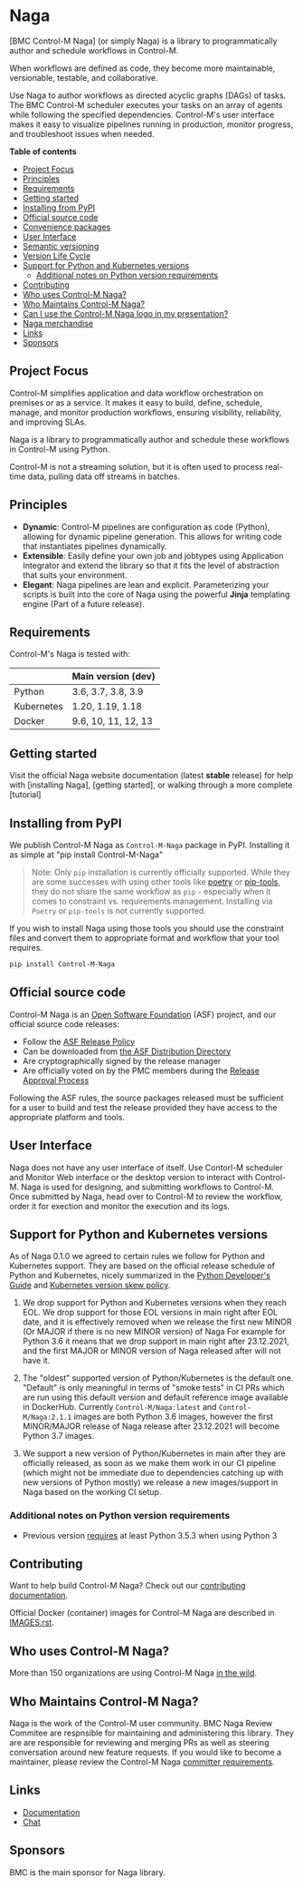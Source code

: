 <!--
 
-->
# Naga

[BMC Control-M Naga] (or simply Naga) is a library to programmatically author and schedule workflows in Control-M.

When workflows are defined as code, they become more maintainable, versionable, testable, and collaborative.

Use Naga to author workflows as directed acyclic graphs (DAGs) of tasks. The BMC Control-M scheduler executes your tasks on an array of agents while following the specified dependencies. Control-M's user interface makes it easy to visualize pipelines running in production, monitor progress, and troubleshoot issues when needed.


**Table of contents**

  - [Project Focus](#project-focus)
  - [Principles](#principles)
  - [Requirements](#requirements)
  - [Getting started](#getting-started)
  - [Installing from PyPI](#installing-from-pypi)
  - [Official source code](#official-source-code)
  - [Convenience packages](#convenience-packages)
  - [User Interface](#user-interface)
  - [Semantic versioning](#semantic-versioning)
  - [Version Life Cycle](#version-life-cycle)
  - [Support for Python and Kubernetes versions](#support-for-python-and-kubernetes-versions)
    - [Additional notes on Python version requirements](#additional-notes-on-python-version-requirements)
  - [Contributing](#contributing)
  - [Who uses Control-M Naga?](#who-uses-Control-M-Naga)
  - [Who Maintains Control-M Naga?](#who-maintains-Control-M-Naga)
  - [Can I use the Control-M Naga logo in my presentation?](#can-i-use-the-Control-M-Naga-logo-in-my-presentation)
  - [Naga merchandise](#Naga-merchandise)
  - [Links](#links)
  - [Sponsors](#sponsors)


## Project Focus

Control-M simplifies application and data workflow orchestration on premises or as a service. It makes it easy to build, define, schedule, manage, and monitor production workflows, ensuring visibility, reliability, and improving SLAs.

Naga is a library to programmatically author and schedule these workflows in Control-M using Python.

Control-M is not a streaming solution, but it is often used to process real-time data, pulling data off streams in batches.

## Principles

- **Dynamic**:  Control-M pipelines are configuration as code (Python), allowing for dynamic pipeline generation. This allows for writing code that instantiates pipelines dynamically.
- **Extensible**:  Easily define your own job and jobtypes using Application Integrator and extend the library so that it fits the level of abstraction that suits your environment.
- **Elegant**:  Naga pipelines are lean and explicit. Parameterizing your scripts is built into the core of Naga using the powerful **Jinja** templating engine (Part of a future release).

## Requirements

Control-M's Naga is tested with:

|                      | Main version (dev)        | 
| -------------------- | ------------------------- | 
| Python               | 3.6, 3.7, 3.8, 3.9        | 
| Kubernetes           | 1.20, 1.19, 1.18          | 
| Docker               | 9.6, 10, 11, 12, 13       | 


## Getting started

Visit the official Naga website documentation (latest **stable** release) for help with
[installing Naga], [getting started], or walking through a more complete [tutorial]


## Installing from PyPI

We publish Control-M Naga as `Control-M-Naga` package in PyPI. Installing it as simple at "pip install Control-M-Naga"

> Note: Only `pip` installation is currently officially supported. While they are some successes with using other tools like [poetry](https://python-poetry.org) or
[pip-tools](https://pypi.org/project/pip-tools), they do not share the same workflow as
`pip` - especially when it comes to constraint vs. requirements management. Installing via `Poetry` or `pip-tools` is not currently supported.

If you wish to install Naga using those tools you should use the constraint files and convert
them to appropriate format and workflow that your tool requires.


```bash
pip install Control-M-Naga
```


## Official source code

Control-M Naga is an [Open Software Foundation](https://www.apache.org) (ASF) project,
and our official source code releases:

- Follow the [ASF Release Policy](https://www.Control-M.org/legal/release-policy.html)
- Can be downloaded from [the ASF Distribution Directory](https://downloads.Control-M.org/Naga)
- Are cryptographically signed by the release manager
- Are officially voted on by the PMC members during the
 [Release Approval Process](https://www.Control-M.org/legal/release-policy.html#release-approval)

Following the ASF rules, the source packages released must be sufficient for a user to build and test the release provided they have access to the appropriate platform and tools.

## User Interface

Naga does not have any user interface of itself. Use Contorl-M scheduler and Monitor Web interface or the desktop version to interact with Control-M. Naga is used for designing, and submitting workflows to Control-M. Once submitted by Naga, head over to Control-M to review the workflow, order it for exection and monitor the execution and its logs.





## Support for Python and Kubernetes versions

As of Naga 0.1.0 we agreed to certain rules we follow for Python and Kubernetes support.
They are based on the official release schedule of Python and Kubernetes, nicely summarized in the
[Python Developer's Guide](https://devguide.python.org/#status-of-python-branches) and
[Kubernetes version skew policy](https://kubernetes.io/docs/setup/release/version-skew-policy/).

1. We drop support for Python and Kubernetes versions when they reach EOL. We drop support for those
   EOL versions in main right after EOL date, and it is effectively removed when we release the
   first new MINOR (Or MAJOR if there is no new MINOR version) of Naga
   For example for Python 3.6 it means that we drop support in main right after 23.12.2021, and the first
   MAJOR or MINOR version of Naga released after will not have it.

2. The "oldest" supported version of Python/Kubernetes is the default one. "Default" is only meaningful
   in terms of "smoke tests" in CI PRs which are run using this default version and default reference
   image available in DockerHub. Currently ``Control-M/Naga:latest`` and ``Control-M/Naga:2.1.1`` images
   are both Python 3.6 images, however the first MINOR/MAJOR release of Naga release after 23.12.2021 will
   become Python 3.7 images.

3. We support a new version of Python/Kubernetes in main after they are officially released, as soon as we
   make them work in our CI pipeline (which might not be immediate due to dependencies catching up with
   new versions of Python mostly) we release a new images/support in Naga based on the working CI setup.

### Additional notes on Python version requirements

* Previous version [requires](https://github.com/Control-M/Naga/issues/8162) at least Python 3.5.3
  when using Python 3

## Contributing

Want to help build Control-M Naga? Check out our [contributing documentation](https://github.com/Control-M/Naga/blob/main/CONTRIBUTING.rst).

Official Docker (container) images for Control-M Naga are described in [IMAGES.rst](https://github.com/Control-M/Naga/blob/main/IMAGES.rst).

## Who uses Control-M Naga?

More than 150 organizations are using Control-M Naga
[in the wild](https://github.com/Control-M/Naga/blob/main/INTHEWILD.md).

## Who Maintains Control-M Naga?

Naga is the work of the Control-M user community. BMC Naga Review Commitee are respnsible for maintaining and administering this library. They are are responsible for reviewing and merging PRs as well as steering conversation around new feature requests.
If you would like to become a maintainer, please review the Control-M Naga
[committer requirements](https://github.com/Control-M/Naga/blob/main/COMMITTERS.rst#guidelines-to-become-an-Naga-committer).

## Links

- [Documentation](https://Naga.Control-M.org/docs/Control-M-Naga/stable/)
- [Chat](https://s.Control-M.org/Naga-slack)

## Sponsors

BMC is the main sponsor for Naga library.

